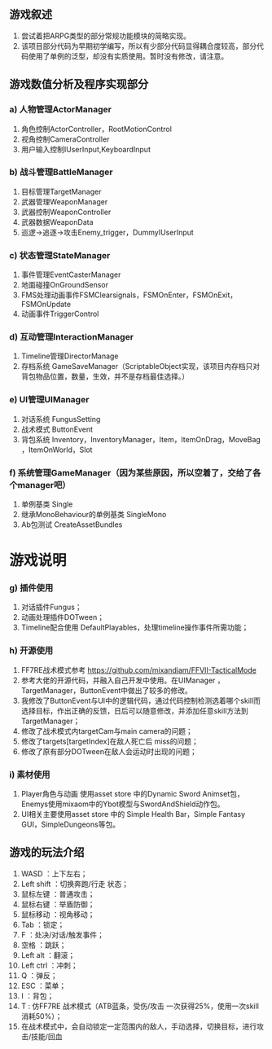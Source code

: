 ## 游戏叙述
1. 尝试着把ARPG类型的部分常规功能模块的简略实现。
1. 该项目部分代码为早期初学编写，所以有少部分代码显得耦合度较高，部分代码使用了单例的泛型，却没有实质使用。暂时没有修改，请注意。

## 游戏数值分析及程序实现部分


### a) 人物管理ActorManager
1. 角色控制ActorController，RootMotionControl
1. 视角控制CameraController
1. 用户输入控制IUserInput,KeyboardInput

### b)	战斗管理BattleManager
1. 目标管理TargetManager
1. 武器管理WeaponManager
1. 武器控制WeaponController
1. 武器数据WeaponData
1. 巡逻->追逐->攻击Enemy_trigger，DummyIUserInput

### c)	状态管理StateManager
1. 事件管理EventCasterManager
1. 地面碰撞OnGroundSensor
1. FMS处理动画事件FSMClearsignals，FSMOnEnter，FSMOnExit，FSMOnUpdate
1. 动画事件TriggerControl

### d)	互动管理InteractionManager
1. Timeline管理DirectorManage
1. 存档系统 GameSaveManager（ScriptableObject实现，该项目内存档只对背包物品位置，数量，生效，并不是存档最佳选择。）

### e)	UI管理UIManager
1. 对话系统 FungusSetting
1. 战术模式 ButtonEvent
1. 背包系统 Inventory，InventoryManager，Item，ItemOnDrag，MoveBag ，ItemOnWorld，Slot
### f)	系统管理GameManager（因为某些原因，所以空着了，交给了各个manager吧）
1. 单例基类 Single
1. 继承MonoBehaviour的单例基类 SingleMono
1. Ab包测试 CreateAssetBundles

# 游戏说明
### g)	插件使用
1. 对话插件Fungus；
1. 动画处理插件DOTween；
1. Timeline配合使用 DefaultPlayables，处理timeline操作事件所需功能；
### h)	开源使用
1. FF7RE战术模式参考 https://github.com/mixandjam/FFVII-TacticalMode
1. 参考大佬的开源代码，并融入自己开发中使用。在UIManager ，TargetManager，ButtonEvent中做出了较多的修改。
1. 我修改了ButtonEvent与UI中的逻辑代码，通过代码控制检测选着哪个skill而选择目标，作出正确的反馈，日后可以随意修改，并添加任意skill方法到TargetManager；
1. 修改了战术模式内targetCam与main camera的问题；
1. 修改了targets[targetIndex]在敌人死亡后 miss的问题；
1. 修改了原有部分DOTween在敌人会运动时出现的问题；

### i)	素材使用
1. Player角色与动画 使用asset store 中的Dynamic Sword Animset包，Enemys使用mixaom中的Ybot模型与SwordAndShield动作包。
1. UI相关主要使用asset store 中的 Simple Health Bar，Simple Fantasy GUI，SimpleDungeons等包。


## 游戏的玩法介绍
1. WASD ：上下左右；
1. Left shift ：切换奔跑/行走 状态；
1. 鼠标左键 ：普通攻击；
1. 鼠标右键 ：举盾防御；
1. 鼠标移动 ：视角移动；
1. Tab ：锁定；
1. F ：处决/对话/触发事件；
1. 空格 ：跳跃；
1. Left alt ：翻滚；
1. Left ctrl ：冲刺；
1. Q ：弹反；
1. ESC ：菜单；
1. I ：背包；
1. T : 仿FF7RE 战术模式（ATB蓝条，受伤/攻击 一次获得25%，使用一次skill消耗50%）；
1. 在战术模式中，会自动锁定一定范围内的敌人，手动选择，切换目标，进行攻击/技能/回血


